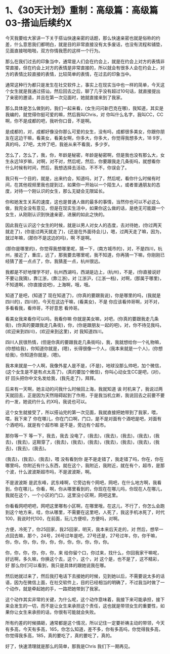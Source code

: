 # 1、《30天计划》重制：高级篇：高级篇03-搭讪后续约X

今天我要给大家讲一下关于搭讪快速亲密的话题，那么快速亲密也就是俗称的约差，什么意思我们都明白，就是目的非常直接没有太多废话，也没有流程和铺垫，见面直接啪啪啪，双方你情我愿的这样一个行为。

那么在我们过去的印象当中，通常是人们会在约会上，就是在约会上对方的表情非常直接，但在约会上对方的表情是非常直接的，所以就会有很多人会在约会上，对方的表情比较直接的表情，比较简单的表情，在过去的印象当中。

通常这种行为都只是发生在社交软件上，事实上在现实当中也一样的简单，今天这个女生就是我通过搭讪，然后回去之后，聊了几乎没有超过10句话，就直接提出了亲密的邀请，并且在第一次见面时，她就直接来到了我家。

那么具体是怎么做到的，我们一起来看，(女生问问新巴克在哪)，我知道，其实是我编的，就觉得你挺可爱的嘛，然后我叫Chris，对 你叫什么名字，我叫CC，CC啊，你不是成都的吧，我听你口音，不是啊。

是成都的，对，成都好像没你那么可爱的女生，没有吗，成都很多美女，你跟你朋友在这边干嘛，看美女，看美女啊，你多大，你多大，你觉得我想多大，18 9岁，真的吗，27吧，太帅了吧，我爸从来不看我，多少岁。

怎么了，怎么了，我，你，年龄是秘密，年龄是秘密啊，但是我也没有那么大，女生永远18岁嘛，对啊，对不对，然后呢，然后，你要跟我走几条街吗，就想看你什么时候有时间，然后，我想选择去活动，不不不，你误会了。

我只有一个目的，就是，出来约会，知道吗，对了，然后呢，看你什么时候有时间，在其他视频里我也提到过，如果你一开始以一个陌生人，或者普通朋友的态度，对待一个刚认识的女生，那么无疑会无限延长。

你和她发生关系的速度，这也是普通人做的最多的事情，当然你也可以不必这么做，我完全没有意见，但是在现实生活中，如果你这么做的话，是绝无可能跟一个女生，从刚刚认识到快速亲密，进展的如此之快的。

因此我在认识这个女生的时候，就是以男人对女人的态度，去对待她，(你过两天就走了)，(你是过两天就走了)，(还是在外面待会儿)，嗯，过两天走了嘛，因为，就过年嘛，(那你不是这边的吗)，啊 不是啊。

(那你是哪里的)，你觉得我想哪里呢，猜一下，(南方城市的)，对，不是四川，杭州，接近了，重庄，远了，那我要去哪里呢，我不知道，你再猜一下嘛，你刚刚已经猜了差一点点了，你，我猜差一点，杭州很远。

我都是不好地理学不好，杭州西湖吗，西湖是边上，(杭州)，不是，(你直接说好 不要让我猜)，靠江浙，(靠江浙)，对 江浙沪，(江浙一档)，对啊，(那属于哪里)，不知道啊，(你直接说吧)，上海啊，哦，哦。

知道了是吧，(知道了 现在知道了)，(你真的要跟我说)，你是哪里的吗，(我就是四川的)，四川的，今天在这边干嘛，(看美女)，不是 你应该看帅哥啊，对不对，多看看我，看帅哥，不好意思 看帅哥。

看美女我来看你可以吗，我看你嘛 你就是美女嘛，对吧，(你真的要跟我走几条街)，(你真的要跟我走几条街)，你，(你是跟朋友一起的吧)，对，你不待见我吗，(欢迎来到四川)，(欢迎来到这里)，对 我知道四川。

四川人民很热情，(但是你真的要跟我走几条街吗)，我，我就想给你一个礼物嘛，(你想给我)，你知道你就是，(嗯)，长得很像一个人，(我本来就是一个人)，(你想给我)，你知道你就是，(嗯)。

我本来就是一个人啊，我像外星人是不是，(不是)，地球没那么帅吧，加个微信，(这个女生是不是有点太高了)，(真的要加个微信)，你叫心动女生CC是吧，(对)，好 回头把你中文名发给我，(我先走了)，拜拜。

后来有一天啊，她主动的问我什么时候回上海，我就知道 诶 时机来了，我说过两天就回去，正是因为天然阻碍起到了作用，于是我当机立断，我说回去之前要不要约一发，她说约什么 约X吗，我说也可以。

这个女生就接受了，所以搭讪完的第一次见面，我就直接把她带到了我家，喂，喂，我下来了 你在哪儿，你在门口啊，门口，是不是对面有个酒吧是吧，对面有个酒吧吗，就是有个超市嘛 是不是，旁边有个超市。

那你等一下 等一下，我去，我去 没电了，(我去)，(我去)，(我去)，(我去)，(我去)，(我去)，这鞋穿了，(我去)，(我去)，(我去)，(我去)，(我去)，(我去)，(我去)，(我去)，(我去)。

(我去)，(我去)，(我去)，喂 没有看到你 是不是走错了，我走错了吗，你在，你在哪里吗，你附近有什么东西，就在这个，我附近，我附近，就在有个，超市，是那个波，什么波波斯超市吗，不是波波斯，啊。

不是波波斯 是武东峰，武东峰啊，它旁边有个网吧，网吧，在什么地方啊，我看到，你在哪儿，你看，啊，你从哪里看到的，你现在在哪儿吗，你现在人在哪儿，我就在这个，一个小区的门口，这里没小区啊，网吧这里。

你看看网吧吧吧，网吧这里哪有小区啊，在哪里哦，在这儿，不行了，你怎么会跑到这个地方来，哇，你从哪里，不需要在这里吧，人死了，我这手机冰死了，时代100，我说时代100，在前面，玩儿方便呗，方便吗，对啊。

方便，冷死了，你25回家，我25回家，明天，我本来后天走的，对 然后，想早一点回去嘛，那个，24号，26号过年是吧，27号还是，27号过年，你，你干嘛，你，你，你，你，你，你，你，你，你，你，你，你。

你，你，你，你，你，你，来 给你留个口，你过来，找什么，你回我家干嘛呢，好远啊，多久嘛，你换这个去，这个，这个，对 这个是，也不是了，这不精彩，好 那么你们可以看到，我只是具体的跟她说我在哪。

然后她就过来了，然后我打电话下去接她的时候，见到她以后，不需要说太多的话语，因为在微信上面，在社交软件上，目的已经相当的明确了，不过我当时做了一个动作，就是牵起她的手，一路把她带到了我家。

这个动作其实非常的关键，为什么呢，这个动作意味着，我接下来可能承担，接下来会发生的一切，而不是让女生来承担这个责任，这也就是带领女生的重要性，如果你让女生来承担的话，你很有可能就会失败。

所有约差的时候搞砸，通常都是这个情况，所以记住一定要祈祷主动的带领，今天有多高，今天有多高，165，你怎么知道，差不多，你有多高吗，你觉得我多高，你觉得我多高，185，真的要吃了，真的要吃了，真的。

好了，快速清理就是那么的简单，那我是Chris 我们下一期再见。